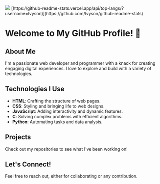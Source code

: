 <div align: "centre;"> 
  <picture align="centre">
  <source align = "centre"
    srcset="https://github-readme-stats.vercel.app/api?username=Ivyson&show_icons=true&theme=blue-green"
    media="(prefers-color-scheme: dark)"
  />
  <source
    srcset="https://github-readme-stats.vercel.app/api?username=Ivyson&show_icons=true"
    media="(prefers-color-scheme: light), (prefers-color-scheme: no-preference)"
  />
  <img align="centre" src="https://github-readme-stats.vercel.app/api?username=Ivyson&show_icons=true" />
</picture>
  [https://github-readme-stats.vercel.app/api/top-langs/?username=Ivyson)](https://github.com/Ivyson/github-readme-stats)
</div>


# Welcome to My GitHub Profile! 👋

## About Me
I'm a passionate web developer and programmer with a knack for creating engaging digital experiences. I love to explore and build with a variety of technologies.

## Technologies I Use
- **HTML**: Crafting the structure of web pages.
- **CSS**: Styling and bringing life to web designs.
- **JavaScript**: Adding interactivity and dynamic features.
- **C**: Solving complex problems with efficient algorithms.
- **Python**: Automating tasks and data analysis.

## Projects
Check out my repositories to see what I've been working on!

## Let's Connect!
Feel free to reach out, either for collaborating or any contribution. 
